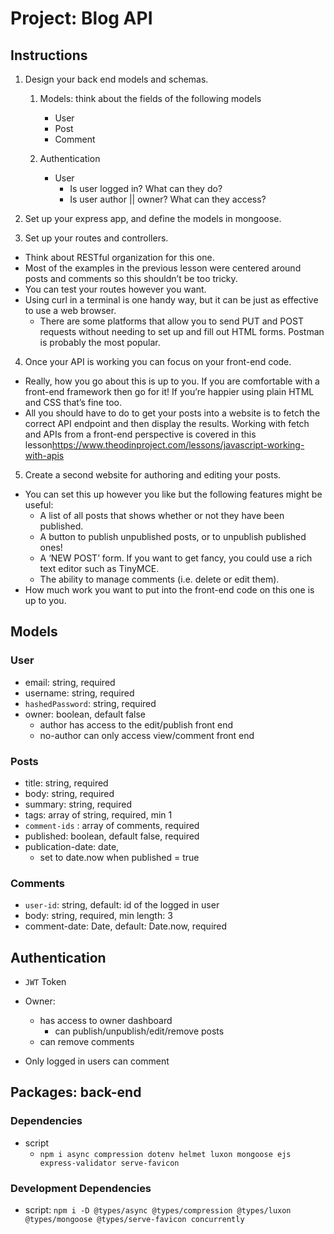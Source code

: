 # Project: Blog API

## Instructions

1. Design your back end models and schemas.

   1. Models: think about the fields of the following models

      - User
      - Post
      - Comment

   2. Authentication

      - User
        - Is user logged in? What can they do?
        - Is user author || owner? What can they access?

2. Set up your express app, and define the models in mongoose.

3. Set up your routes and controllers.

- Think about RESTful organization for this one.
- Most of the examples in the previous lesson were centered around posts and comments so this shouldn’t be too tricky.
- You can test your routes however you want.
- Using curl in a terminal is one handy way, but it can be just as effective to use a web browser.
  - There are some platforms that allow you to send PUT and POST requests without needing to set up and fill out HTML forms. Postman is probably the most popular.

4. Once your API is working you can focus on your front-end code.

- Really, how you go about this is up to you. If you are comfortable with a front-end framework then go for it! If you’re happier using plain HTML and CSS that’s fine too.
- All you should have to do to get your posts into a website is to fetch the correct API endpoint and then display the results. Working with fetch and APIs from a front-end perspective is covered in this lesson<https://www.theodinproject.com/lessons/javascript-working-with-apis>

5. Create a second website for authoring and editing your posts.

- You can set this up however you like but the following features might be useful:
  - A list of all posts that shows whether or not they have been published.
  - A button to publish unpublished posts, or to unpublish published ones!
  - A ‘NEW POST’ form. If you want to get fancy, you could use a rich text editor such as TinyMCE.
  - The ability to manage comments (i.e. delete or edit them).
- How much work you want to put into the front-end code on this one is up to you.

## Models

### User

- email: string, required
- username: string, required
- `hashedPassword`: string, required
- owner: boolean, default false
  - author has access to the edit/publish front end
  - no-author can only access view/comment front end

### Posts

- title: string, required
- body: string, required
- summary: string, required
- tags: array of string, required, min 1
- `comment-ids` : array of comments, required
- published: boolean, default false, required
- publication-date: date,
  - set to date.now when published = true

### Comments

- `user-id`: string, default: id of the logged in user
- body: string, required, min length: 3
- comment-date: Date, default: Date.now, required

## Authentication

- `JWT` Token

- Owner:

  - has access to owner dashboard
    - can publish/unpublish/edit/remove posts
  - can remove comments

- Only logged in users can comment

## Packages: back-end

### Dependencies

- script
  - `npm i async compression dotenv helmet luxon mongoose ejs express-validator serve-favicon`

### Development Dependencies

- script:
   `npm i -D @types/async @types/compression @types/luxon @types/mongoose @types/serve-favicon concurrently`
